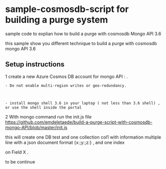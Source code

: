 # sample-cosmosdb-script for building a purge system 



sample code to explian how to build a purge with cosmosdb Mongo API 3.6 







this sample show you different technique to build a purge with cosmosdb mongo API 3.6 











## Setup instructions







1  create a new Azure Cosmos DB account for mongo API : .



    - Do not enable multi-region writes or geo-redundancy. 



    - install mongo shell 3.6 in your laptop ( not less than 3.6 shell) , or use the shell inside the portal 























2  With mongo command run the init.js file https://github.com/emdeletaede/build-a-purge-script-with-cosmosdb-mongo-API/blob/master/init.js







this will create one DB test and one collection col1 with information multiple line with a json document format {x:;y:;z:} , and one index



on Field X  . 











to be continue 
